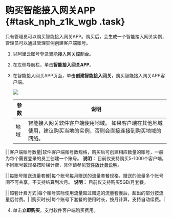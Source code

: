 # 购买智能接入网关APP {#task_nph_z1k_wgb .task}

只有管理员可以购买智能接入网关APP。购买后，会生成一个智能接入网关实例，管理员可以通过管理实例创建客户端账号。

1.  以阿里云账号登录[智能接入网关控制台](https://smartag.console.aliyun.com/sag/cn-shanghai/sags)。
2.  在左侧导航栏，单击**智能接入网关APP**。
3.  在智能接入网关APP页面，单击**创建智能接入网关**，购买智能接入网关APP客户端。 

    ![](http://static-aliyun-doc.oss-cn-hangzhou.aliyuncs.com/assets/img/129978/156317893044287_zh-CN.png)

    |参数|说明|
    |--|--|
    |地域|智能接入网关软件客户端使用地域。 如果客户端在其他地域使用，建议购买当地的实例，否则会直接连接到购买地域的网络。

 |
    |客户端账号数量|软件客户端账号数规格，购买后可创建相应数量的账号，一般为每个需要登录的员工创建一个账号。 **说明：** 目前仅支持购买5-1000个客户端，不同账号数规格按阶梯计费，具体请参见[软件版计费说明](intl.zh-CN/智能接入网关APP/智能接入网关APP计费说明.md#)。

 |
    |每账号赠送流量套餐|每个账号每月赠送的流量套餐规格，赠送的流量多个账号间不可共享，不支持结算到次月。 **说明：** 目前仅支持购买5GB/月套餐。

 |
    |超套计费方式|每个账号实际使用流量超过赠送的流量套餐后，超出的部分按流量后付费。|
    |购买时长|每个账号下套餐的使用时长，按月计算，支持自动续费。|

4.  单击**立即购买**，支付软件客户端购买费用。

